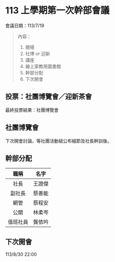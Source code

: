 # 113 上學期第一次幹部會議

會議日期：113/7/19

> 內容：
>
> 1. 開場
> 2. 社博 or 迎新
> 3. 講座
> 4. 線上家教用圖書館
> 5. 幹部分配
> 6. 下次開會

## 投票：社團博覽會／迎新茶會

最終投票結果：社團博覽會

## 社團博覽會

下次開會討論，等社團活動組公布細節及社長幹訓後。

## 幹部分配

|   職稱   |  名字  |
| :------: | :----: |
|   社長   | 王證傑 |
|  副社長  | 蔡善能 |
|   網管   | 蔡程安 |
|   公關   | 林柔岑 |
| 值班社員 | 龔依吟 |

## 下次開會

113/8/30 22:00
